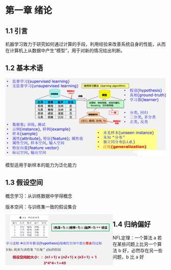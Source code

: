 # 第一章 绪论

## 1.1 引言

机器学习致力于研究如何通过计算的手段，利用经验来改善系统自身的性能，从而在计算机上从数据中产生“模型”，用于对新的情况给出判断。

## 1.2 基本术语

![image-20240912162834334](1绪论.assets/image-20240912162834334.png)

模型适用于新样本的能力为泛化能力

## 1.3 假设空间

概念学习：从训练数据中学得概念

版本空间：与训练集一致的假设集合

<img src="1绪论.assets/image-20241222134203517.png" alt="image-20241222134203517" style="zoom: 33%;" align="left"/>

## 1.4 归纳偏好

NFL定理：一个算法 a 若在某些问题上比另一个算法 b 好，必然存在另一些问题，b 比 a 好

